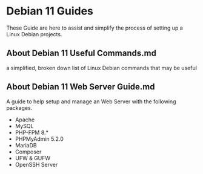 # Debian 11 Guides
These Guide are here to assist and simplify the process of setting up a Linux Debian projects.

## About Debian 11 Useful Commands.md
a simplified, broken down list of Linux Debian commands that may be useful

## About Debian 11 Web Server Guide.md
A guide to help setup and manage an Web Server with the following packages.
- Apache
- MySQL
- PHP-FPM 8.*
- PHPMyAdmin 5.2.0
- MariaDB
- Composer
- UFW & GUFW
- OpenSSH Server
